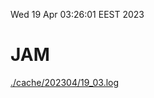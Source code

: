 Wed 19 Apr 03:26:01 EEST 2023
# JAM
<a href='./cache/202304/19_03.log'>./cache/202304/19_03.log</a>
